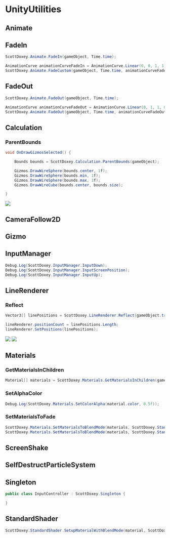 # UnityUtilities

## Animate

## FadeIn

```csharp
ScottDoxey.Animate.FadeIn(gameObject, Time.time);
```

```csharp
AnimationCurve animationCurveFadeIn = AnimationCurve.Linear(0, 0, 1, 1);
ScottDoxey.Animate.FadeCustom(gameObject, Time.time, animationCurveFadeIn);
```

## FadeOut

```csharp
ScottDoxey.Animate.FadeOut(gameObject, Time.time);
```

```csharp
AnimationCurve animationCurveFadeOut = AnimationCurve.Linear(0, 1, 1, 0);
ScottDoxey.Animate.FadeOut(gameObject, Time.time, animationCurveFadeOut);
```

## Calculation

### ParentBounds

```csharp
void OnDrawGizmosSelected() {

    Bounds bounds = ScottDoxey.Calculation.ParentBounds(gameObject);

    Gizmos.DrawWireSphere(bounds.center, 1f);
    Gizmos.DrawWireSphere(bounds.min, 1f);
    Gizmos.DrawWireSphere(bounds.max, 1f);
    Gizmos.DrawWireCube(bounds.center, bounds.size);

}
```

![](https://i.imgur.com/yX5f6rk.png)

## CameraFollow2D

## Gizmo

## InputManager

```csharp
Debug.Log(ScottDoxey.InputManager.InputDown);
Debug.Log(ScottDoxey.InputManager.InputScreenPosition);
Debug.Log(ScottDoxey.InputManager.InputUp);
```

## LineRenderer

### Reflect

```csharp
Vector3[] linePositions = ScottDoxey.LineRenderer.Reflect(gameObject.transform.position, gameObject.transform.forward, distance, layerMask);

lineRenderer.positionCount = linePositions.Length;
lineRenderer.SetPositions(linePositions);
```

![](https://media.giphy.com/media/l3mZp4n2EdtFggeDS/giphy.gif)
![](https://media.giphy.com/media/3ohs7MYwAjHtvGkqrK/giphy.gif)

## Materials

### GetMaterialsInChildren

```csharp
Material[] materials = ScottDoxey.Materials.GetMaterialsInChildren(gameObject);
```

### SetAlphaColor

```csharp
Debug.Log(ScottDoxey.Materials.SetColorAlpha(material.color, 0.5f));
```

### SetMaterialsToFade

```csharp
ScottDoxey.Materials.SetMaterialsToBlendMode(materials, ScottDoxey.StandardShader.BlendMode.Opaque);
ScottDoxey.Materials.SetMaterialsToBlendMode(materials, ScottDoxey.StandardShader.BlendMode.Fade);
```

## ScreenShake

## SelfDestructParticleSystem

## Singleton

```csharp
public class InputController : ScottDoxey.Singleton {

}
```

## StandardShader

```csharp
ScottDoxey.StandardShader.SetupMaterialWithBlendMode(material, ScottDoxey.StandardShader.BlendMode.Fade);
```
